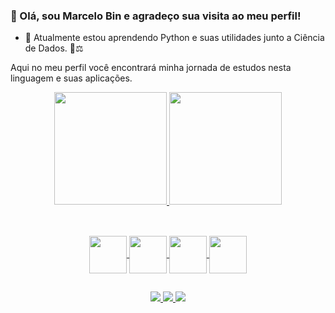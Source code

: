 ### 👋 Olá, sou Marcelo Bin e agradeço sua visita ao meu perfil!


* 🌱 Atualmente estou aprendendo Python e suas utilidades junto a Ciência de Dados. 🔭⚖

Aqui no meu perfil você encontrará minha jornada de estudos nesta linguagem e suas aplicações.

  <div align="center">
    <a href="https://github.com/marcelobin">
    <img height="180em" src="https://github-readme-stats.vercel.app/api?username=marcelobin&show_icons=true&theme=dark&include_all_commits=true&count_private=true"/>
    <img height="180em" src="https://github-readme-stats.vercel.app/api/top-langs/?username=marcelobin&layout=compact&langs_count=7&theme=dark"/>
  </div>
  
 ##
 
  <div style="display: inline_block" align="center"><br>
    <img align="center" height="60" width="60" src="https://cdn.jsdelivr.net/gh/devicons/devicon/icons/python/python-original.svg" />
    <img align="center" height="60" width="60" src="https://cdn.jsdelivr.net/gh/devicons/devicon/icons/jupyter/jupyter-original-wordmark.svg" />
    <img align="center" height="60" width="60" src="https://cdn.jsdelivr.net/gh/devicons/devicon/icons/pandas/pandas-original-wordmark.svg" />
    <img align="center" height="60" width="60" src="https://cdn.jsdelivr.net/gh/devicons/devicon/icons/numpy/numpy-original-wordmark.svg" />
  </div>

##
<div align="center">
  <a href="https://www.linkedin.com/in/marcelo-bin/" target="_blank">
    <img src="https://img.shields.io/badge/LinkedIn-0077B5?style=for-the-badge&logo=linkedin&logoColor=white" target="_blank">
  </a>
  <a href="https://www.instagram.com/marcelo_bin_resende/" target="_blank">
    <img src="https://img.shields.io/badge/Instagram-E4405F?style=for-the-badge&logo=instagram&logoColor=white" target="_blank">
  </a>
  <a href="mailto:marcelo.bin@hotmail.com">
    <img src="https://img.shields.io/badge/Microsoft_Outlook-0078D4?style=for-the-badge&logo=microsoft-outlook&logoColor=white" target="_blank">
  </a>
  
</div>
